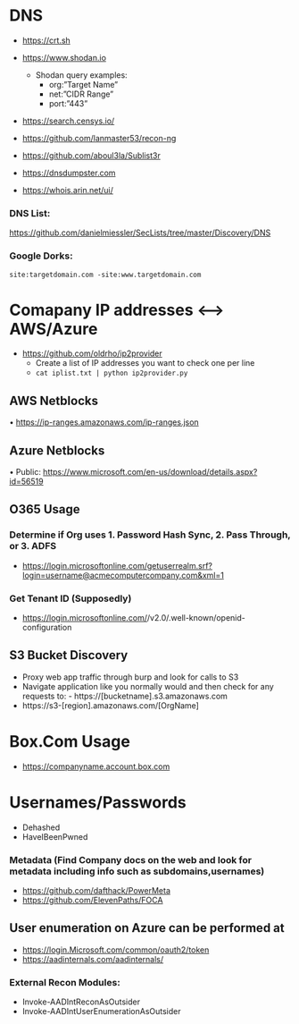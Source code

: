# DNS

- https://crt.sh
- https://www.shodan.io

  - Shodan query examples:
    - org:”Target Name”
    - net:”CIDR Range”
    - port:”443”

- https://search.censys.io/

- https://github.com/lanmaster53/recon-ng
- https://github.com/aboul3la/Sublist3r
- https://dnsdumpster.com
- https://whois.arin.net/ui/

### DNS List:

https://github.com/danielmiessler/SecLists/tree/master/Discovery/DNS

### Google Dorks:

`site:targetdomain.com -site:www.targetdomain.com`

# Comapany IP addresses <--> AWS/Azure

- https://github.com/oldrho/ip2provider
  - Create a list of IP addresses you want to check one per line
  - `cat iplist.txt | python ip2provider.py`

## AWS Netblocks

• https://ip-ranges.amazonaws.com/ip-ranges.json

## Azure Netblocks

• Public: https://www.microsoft.com/en-us/download/details.aspx?id=56519

## O365 Usage

### Determine if Org uses 1. Password Hash Sync, 2. Pass Through, or 3. ADFS

- https://login.microsoftonline.com/getuserrealm.srf?login=username@acmecomputercompany.com&xml=1

### Get Tenant ID (Supposedly)

- https://login.microsoftonline.com/<target domain>/v2.0/.well-known/openid-configuration

## S3 Bucket Discovery

- Proxy web app traffic through burp and look for calls to S3
- Navigate application like you normally would and then check for any requests to: - https://[bucketname].s3.amazonaws.com
- https://s3-[region].amazonaws.com/[OrgName]

# Box.Com Usage

- https://companyname.account.box.com

# Usernames/Passwords

- Dehashed
- HaveIBeenPwned

### Metadata (Find Company docs on the web and look for metadata including info such as subdomains,usernames)

- https://github.com/dafthack/PowerMeta
- https://github.com/ElevenPaths/FOCA

## User enumeration on Azure can be performed at

- https://login.Microsoft.com/common/oauth2/token
- https://aadinternals.com/aadinternals/

### External Recon Modules:

- Invoke-AADIntReconAsOutsider
- Invoke-AADIntUserEnumerationAsOutsider
